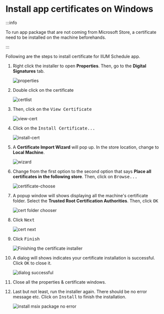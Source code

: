 # Install app certificates on Windows

:::info

To run app package that are not coming from Microsoft Store, a certificate need to be installed on the machine beforehands.

:::

Following are the steps to install certificate for IIUM Schedule app.

1. Right click the installer to open **Properties**. Then, go to the **Digital Signatures** tab.

   ![properties](./screenshots/2022-03-05-174051.png)

2. Double click on the certificate

   ![certlist](./screenshots/2022-03-05-174110.png)

3. Then, click on the <kbd>View Certificate</kbd>

   ![view-cert](./screenshots/2022-03-05-174020.png)

4. Click on the <kbd>Install Certificate...</kbd>

   ![install-cert](./screenshots/2022-03-05-174014.png)

5. A **Certificate Import Wizard** will pop up. In the store location, change to **Local Machine**.

   ![wizard](./screenshots/2022-03-05-174006.png)

6. Change from the first option to the second option that says **Place all certificates in the following store**. Then, click on <kbd>Browse...</kbd>

   ![certificate-choose](./screenshots/2022-03-05-173916.png)

7. A popup window will shows displaying all the machine's certificate folder. Select the **Trusted Root Certification Authorities**. Then, click <kbd>OK</kbd>

   ![cert folder chooser](./screenshots/2022-03-05-173745.png)

8. Click <kbd>Next</kbd>

   ![cert next](./screenshots/2022-03-05-173908.png)

9. Click <kbd>Finish</kbd>

   ![Finishing the certificate installer](./screenshots/2022-03-05-173738.png)

10. A dialog will shows indicates your certificate installation is successful. Click <kbd>OK</kbd> to close it.

    ![dialog successful](./screenshots/2022-03-05-173732.png)

11. Close all the properties & certificate windows.

12. Last but not least, run the installer again. There should be no error message etc. Click on <kbd>Install</kbd> to finish the installation.

    ![install msix package no error](./screenshots/2022-03-05-173709.png)
